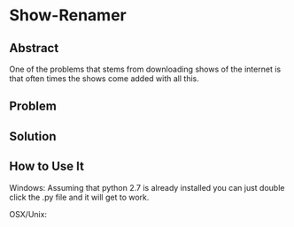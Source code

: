 Show-Renamer
============

Abstract
--------

One of the problems that stems from downloading shows of the internet is that often times the shows come added with all this.

Problem
-------

Solution
--------

How to Use It
-------------

Windows:
	Assuming that python 2.7 is already installed you can just double click the .py file and it will get to work.

OSX/Unix:
